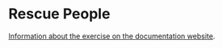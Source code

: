 # Rescue People

[Information about the exercise on the documentation website](https://jderobot.github.io/RoboticsAcademy/exercises/Drones/rescue_people).
